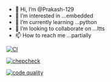- 👋 Hi, I’m @Prakash-129
- 👀 I’m interested in ...embedded
- 🌱 I’m currently learning ...python
- 💞️ I’m looking to collaborate on ...ltts
- 📫 How to reach me ...partially

<!---
Prakash-129/Prakash-129 is a ✨ special ✨ repository because its `README.md` (this file) appears on your GitHub profile.
You can click the Preview link to take a look at your changes.
--->


[![CI](https://github.com/Prakash-129/Prakash-129/actions/workflows/ci.yml/badge.svg)](https://github.com/Prakash-129/Prakash-129/actions/workflows/ci.yml)

[![chepcheck](https://github.com/Prakash-129/Prakash-129/actions/workflows/chepcheck.yml/badge.svg)](https://github.com/Prakash-129/Prakash-129/actions/workflows/chepcheck.yml)

[![code quality](https://github.com/Prakash-129/Prakash-129/actions/workflows/codequality.yml/badge.svg)](https://github.com/Prakash-129/Prakash-129/actions/workflows/codequality.yml)
